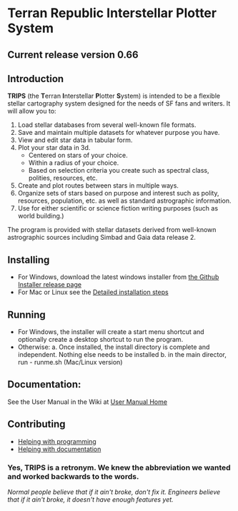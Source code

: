 # Terran Republic Interstellar Plotter System

## Current release version 0.66

## Introduction

**TRIPS** (the **T**erran **I**nterstellar **P**lotter **S**ystem) is intended to be a flexible stellar cartography system designed for the needs of SF fans and writers. It will allow you to:

1. Load stellar databases from several well-known file formats.
1. Save and maintain multiple datasets for whatever purpose you have.
1. View and edit star data in tabular form.
1. Plot your star data in 3d.
   - Centered on stars of your choice.
   - Within a radius of your choice.
   - Based on selection criteria you create such as spectral class, polities, resources, etc.
1. Create and plot routes between stars in multiple ways.
1. Organize sets of stars based on purpose and interest such as polity, resources, population, etc. as well as standard astrographic information.
1. Use for either scientific or science fiction writing purposes (such as world building.)

The program is provided with stellar datasets derived from well-known astrographic sources including Simbad and Gaia data release 2.

## Installing

- For Windows, download the latest windows installer from [the Github Installer release page](https://github.com/BoatrightTBC/trips/releases)
- For Mac or Linux see the [Detailed installation steps](https://github.com/ljramones/trips/wiki/Installation)

## Running

- For Windows, the installer will create a start menu shortcut and optionally create a desktop shortcut to run the program.
- Otherwise:
  a. Once installed, the install directory is complete and independent. Nothing else needs to be installed
  b. in the main director, run - runme.sh (Mac/Linux version)

## Documentation:

See the User Manual in the Wiki at [User Manual Home](https://github.com/ljramones/trips/wiki/User-Manual)

## Contributing

- [Helping with programming](https://github.com/ljramones/trips/wiki/Helping-With-Programming)
- [Helping with documentation](https://github.com/ljramones/trips/wiki/Documentation-Process)

### Yes, TRIPS is a retronym. We knew the abbreviation we wanted and worked backwards to the words.

_Normal people believe that if it ain't broke, don't fix it.
Engineers believe that if it ain't broke, it doesn't have enough features yet._
